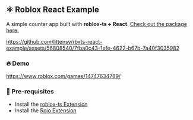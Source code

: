 ## ⚛️ Roblox React Example

A simple counter app built with **roblox-ts + React**. [Check out the package here.](https://github.com/littensy/rbxts-react)

https://github.com/littensy/rbxts-react-example/assets/56808540/7fba0c43-1efe-4622-b67b-7a40f3035982

### 🔥 Demo

https://www.roblox.com/games/14747634789/

### 📖 Pre-requisites

-   Install the [roblox-ts Extension](https://marketplace.visualstudio.com/items?itemName=Roblox-TS.vscode-roblox-ts)
-   Install the [Rojo Extension](https://marketplace.visualstudio.com/items?itemName=evaera.vscode-rojo)
